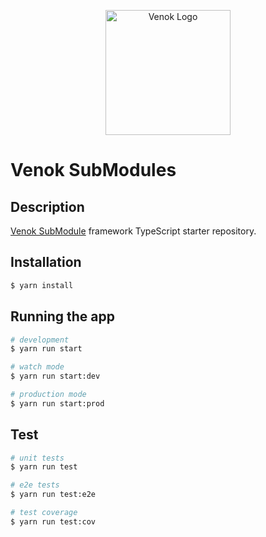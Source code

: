 <p align="center">
  <a href="http://github.com/venokjs" target="blank"><img src="https://avatars.githubusercontent.com/u/137800287?s=200&v=4" width="200" alt="Venok Logo" /></a>
</p>

# Venok SubModules

## Description

[Venok SubModule](https://github.com/venokjs) framework TypeScript starter repository.

## Installation

```bash
$ yarn install
```

## Running the app

```bash
# development
$ yarn run start

# watch mode
$ yarn run start:dev

# production mode
$ yarn run start:prod
```

## Test

```bash
# unit tests
$ yarn run test

# e2e tests
$ yarn run test:e2e

# test coverage
$ yarn run test:cov
```

